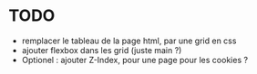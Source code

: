 # TODO
- remplacer le tableau de la page html, par une grid en css
- ajouter flexbox dans les grid (juste main ?)
- Optionel : ajouter Z-Index, pour une page pour les cookies ?